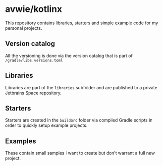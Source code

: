 # avwie/kotlinx

This repository contains libraries, starters and simple example code for my personal projects.

## Version catalog

All the versioning is done via the version catalog that is part of `/gradle/libs.versions.toml`

## Libraries

Libraries are part of the `libraries` subfolder and are published to a private Jetbrains Space repository.

## Starters

Starters are created in the `buildSrc` folder via compiled Gradle scripts in order to quickly setup example projects.

## Examples

These contain small samples I want to create but don't warrant a full new project.
